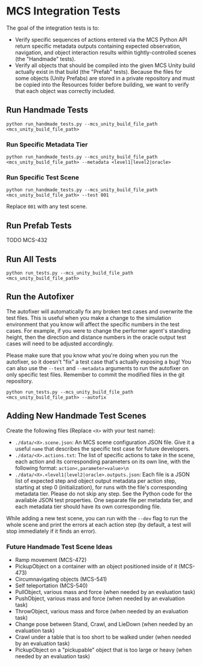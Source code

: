 # MCS Integration Tests

The goal of the integration tests is to:
- Verify specific sequences of actions entered via the MCS Python API return specific metadata outputs containing expected observation, navigation, and object interaction results within tightly-controlled scenes (the "Handmade" tests).
- Verify all objects that should be compiled into the given MCS Unity build actually exist in that build (the "Prefab" tests). Because the files for some objects (Unity Prefabs) are stored in a private repository and must be copied into the Resources folder before building, we want to verify that each object was correctly included.

## Run Handmade Tests

```
python run_handmade_tests.py --mcs_unity_build_file_path <mcs_unity_build_file_path>
```

### Run Specific Metadata Tier

```
python run_handmade_tests.py --mcs_unity_build_file_path <mcs_unity_build_file_path> --metadata <level1|level2|oracle>
```

### Run Specific Test Scene

```
python run_handmade_tests.py --mcs_unity_build_file_path <mcs_unity_build_file_path> --test 001
```

Replace `001` with any test scene.

## Run Prefab Tests

TODO MCS-432

## Run All Tests

```
python run_tests.py --mcs_unity_build_file_path <mcs_unity_build_file_path>
```

## Run the Autofixer

The autofixer will automatically fix any broken test cases and overwrite the test files. This is useful when you make a change to the simulation environment that you know will affect the specific numbers in the test cases. For example, if you were to change the performer agent's standing height, then the direction and distance numbers in the oracle output test cases will need to be adjusted accordingly.

Please make sure that you know what you're doing when you run the autofixer, so it doesn't "fix" a test case that's actually exposing a bug! You can also use the `--test` and `--metadata` arguments to run the autofixer on only specific test files. Remember to commit the modified files in the git repository.

```
python run_tests.py --mcs_unity_build_file_path <mcs_unity_build_file_path> --autofix
```

## Adding New Handmade Test Scenes

Create the following files (Replace `<X>` with your test name):

- `./data/<X>.scene.json`: An MCS scene configuration JSON file. Give it a useful `name` that describes the specific test case for future developers.
- `./data/<X>.actions.txt`: The list of specific actions to take in the scene, each action and its corresponding parameters on its own line, with the following format: `action<,parameter=value>\n`
- `./data/<X>.<level1|level2|oracle>.outputs.json`: Each file is a JSON list of expected step and object output metadata per action step, starting at step 0 (initialization), for runs with the file's corresponding metadata tier. Please do not skip any step. See the Python code for the available JSON test properties. One separate file per metadata tier, and each metadata tier should have its own corresponding file.

While adding a new test scene, you can run with the `--dev` flag to run the whole scene and print the errors at each action step (by default, a test will stop immediately if it finds an error).

### Future Handmade Test Scene Ideas

- Ramp movement (MCS-472)
- PickupObject on a container with an object positioned inside of it (MCS-473)
- Circumnavigating objects (MCS-541)
- Self teleportation (MCS-540)
- PullObject, various mass and force (when needed by an evaluation task)
- PushObject, various mass and force (when needed by an evaluation task)
- ThrowObject, various mass and force (when needed by an evaluation task)
- Change pose between Stand, Crawl, and LieDown (when needed by an evaluation task)
- Crawl under a table that is too short to be walked under (when needed by an evaluation task)
- PickupObject on a "pickupable" object that is too large or heavy (when needed by an evaluation task)
